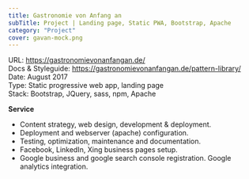 ```yaml
---
title: Gastronomie von Anfang an
subTitle: Project | Landing page, Static PWA, Bootstrap, Apache 
category: "Project"
cover: gavan-mock.png
---
```


URL: https://gastronomievonanfangan.de/  
Docs & Styleguide: https://gastronomievonanfangan.de/pattern-library/  
Date: August 2017  
Type: Static progressive web app, landing page  
Stack: Bootstrap, JQuery, sass, npm, Apache

**Service**

* Content strategy, web design, development & deployment.
* Deployment and webserver (apache) configuration.
* Testing, optimization, maintenance and documentation.
* Facebook, LinkedIn, Xing business pages setup.
* Google business and google search console registration. Google analytics integration.
